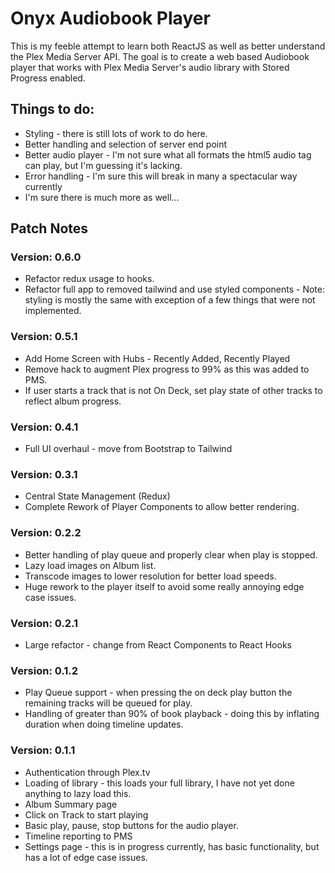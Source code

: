 # Onyx Audiobook Player
This is my feeble attempt to learn both ReactJS as well as better understand the Plex Media Server API. The goal is to create a web based Audiobook player that works with Plex Media Server's audio library with Stored Progress enabled.

## Things to do:
* Styling - there is still lots of work to do here.
* Better handling and selection of server end point
* Better audio player - I'm not sure what all formats the html5 audio tag can play, but I'm guessing it's lacking.
* Error handling - I'm sure this will break in many a spectacular way currently
* I'm sure there is much more as well...

## Patch Notes
### Version: 0.6.0
* Refactor redux usage to hooks.
* Refactor full app to removed tailwind and use styled components - Note: styling is mostly the same with exception of a few things that were not implemented.

### Version: 0.5.1
* Add Home Screen with Hubs - Recently Added, Recently Played
* Remove hack to augment Plex progress to 99% as this was added to PMS.
* If user starts a track that is not On Deck, set play state of other tracks to reflect album progress.

### Version: 0.4.1
* Full UI overhaul - move from Bootstrap to Tailwind

### Version: 0.3.1
* Central State Management (Redux)
* Complete Rework of Player Components to allow better rendering.

### Version: 0.2.2
* Better handling of play queue and properly clear when play is stopped.
* Lazy load images on Album list.
* Transcode images to lower resolution for better load speeds.
* Huge rework to the player itself to avoid some really annoying edge case issues.

### Version: 0.2.1
* Large refactor - change from React Components to React Hooks

### Version: 0.1.2
* Play Queue support - when pressing the on deck play button the remaining tracks will be queued for play.
* Handling of greater than 90% of book playback - doing this by inflating duration when doing timeline updates.

### Version: 0.1.1
* Authentication through Plex.tv
* Loading of library - this loads your full library, I have not yet done anything to lazy load this.
* Album Summary page
* Click on Track to start playing
* Basic play, pause, stop buttons for the audio player.
* Timeline reporting to PMS
* Settings page - this is in progress currently, has basic functionality, but has a lot of edge case issues.
